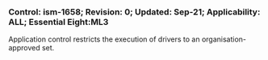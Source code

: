 ### Control: ism-1658; Revision: 0; Updated: Sep-21; Applicability: ALL; Essential Eight:ML3
<p>Application control restricts the execution of drivers to an organisation-approved set.</p>